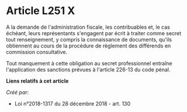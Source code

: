 # Article L251 X

A la demande de l'administration fiscale, les contribuables et, le cas échéant, leurs représentants s'engagent par écrit à
traiter comme secret tout renseignement, y compris la connaissance de documents, qu'ils obtiennent au cours de la procédure
de règlement des différends en commission consultative.

Tout manquement à cette obligation au secret professionnel entraîne l'application des sanctions prévues à l'article 226-13 du
code pénal.

**Liens relatifs à cet article**

_Créé par_:

  - Loi n°2018-1317 du 28 décembre 2018 - art. 130
